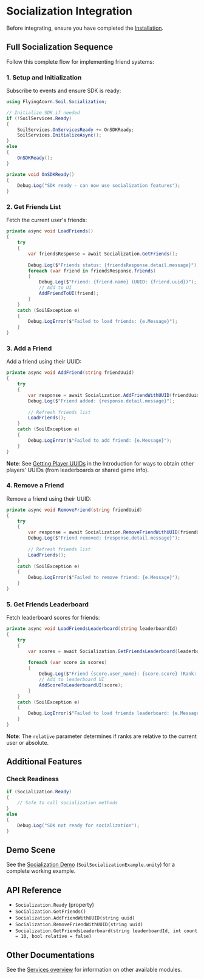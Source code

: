 # Socialization Integration

Before integrating, ensure you have completed the [Installation](../Installation.md).

## Full Socialization Sequence

Follow this complete flow for implementing friend systems:

### 1. Setup and Initialization

Subscribe to events and ensure SDK is ready:

```csharp
using FlyingAcorn.Soil.Socialization;

// Initialize SDK if needed
if (!SoilServices.Ready)
{
    SoilServices.OnServicesReady += OnSDKReady;
    SoilServices.InitializeAsync();
}
else
{
    OnSDKReady();
}

private void OnSDKReady()
{
    Debug.Log("SDK ready - can now use socialization features");
}
```

### 2. Get Friends List

Fetch the current user's friends:

```csharp
private async void LoadFriends()
{
    try
    {
        var friendsResponse = await Socialization.GetFriends();
        
        Debug.Log($"Friends status: {friendsResponse.detail.message}");
        foreach (var friend in friendsResponse.friends)
        {
            Debug.Log($"Friend: {friend.name} (UUID: {friend.uuid})");
            // Add to UI
            AddFriendToUI(friend);
        }
    }
    catch (SoilException e)
    {
        Debug.LogError($"Failed to load friends: {e.Message}");
    }
}
```

### 3. Add a Friend

Add a friend using their UUID:

```csharp
private async void AddFriend(string friendUuid)
{
    try
    {
        var response = await Socialization.AddFriendWithUUID(friendUuid);
        Debug.Log($"Friend added: {response.detail.message}");
        
        // Refresh friends list
        LoadFriends();
    }
    catch (SoilException e)
    {
        Debug.LogError($"Failed to add friend: {e.Message}");
    }
}
```

**Note**: See [Getting Player UUIDs](../socialization/Introduction.md#getting-player-uuids) in the Introduction for ways to obtain other players' UUIDs (from leaderboards or shared game info).

### 4. Remove a Friend

Remove a friend using their UUID:

```csharp
private async void RemoveFriend(string friendUuid)
{
    try
    {
        var response = await Socialization.RemoveFriendWithUUID(friendUuid);
        Debug.Log($"Friend removed: {response.detail.message}");
        
        // Refresh friends list
        LoadFriends();
    }
    catch (SoilException e)
    {
        Debug.LogError($"Failed to remove friend: {e.Message}");
    }
}
```

### 5. Get Friends Leaderboard

Fetch leaderboard scores for friends:

```csharp
private async void LoadFriendsLeaderboard(string leaderboardId)
{
    try
    {
        var scores = await Socialization.GetFriendsLeaderboard(leaderboardId, count: 20, relative: true);
        
        foreach (var score in scores)
        {
            Debug.Log($"Friend {score.user_name}: {score.score} (Rank: {score.rank})");
            // Add to leaderboard UI
            AddScoreToLeaderboardUI(score);
        }
    }
    catch (SoilException e)
    {
        Debug.LogError($"Failed to load friends leaderboard: {e.Message}");
    }
}
```

**Note**: The `relative` parameter determines if ranks are relative to the current user or absolute.

## Additional Features

### Check Readiness

```csharp
if (Socialization.Ready)
{
    // Safe to call socialization methods
}
else
{
    Debug.Log("SDK not ready for socialization");
}
```

## Demo Scene

See the [Socialization Demo](../README.md#demo-scenes) (`SoilSocializationExample.unity`) for a complete working example.

## API Reference

- `Socialization.Ready` (property)
- `Socialization.GetFriends()`
- `Socialization.AddFriendWithUUID(string uuid)`
- `Socialization.RemoveFriendWithUUID(string uuid)`
- `Socialization.GetFriendsLeaderboard(string leaderboardId, int count = 10, bool relative = false)`

## Other Documentations

See the [Services overview](../README.md#services) for information on other available modules.